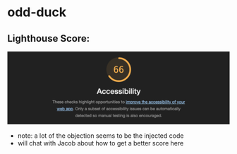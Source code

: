 # odd-duck

## Lighthouse Score:
![Lab11](image.png)
- note: a lot of the objection seems to be the injected code
- will chat with Jacob about how to get a better score here